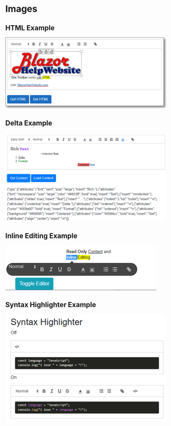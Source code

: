 # Images

## HTML Example

![HTML Example](HTMLExample.png "HTML Example")

## Delta Example

![Delta Example](DeltaExample.png "Delta Example")

## Inline Editing Example

![Inline Editing Example](InlineEditingExample.png "Inline Editing Example")

## Syntax Highlighter Example

![Syntax Highlighter Example](SyntaxHighlighterExample.png "Syntax Highlighter Example")
